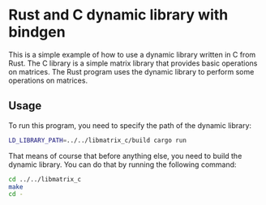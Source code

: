 # Rust and C dynamic library with bindgen

This is a simple example of how to use a dynamic library written in C from Rust. The C library is a simple matrix library that provides basic operations on matrices. The Rust program uses the dynamic library to perform some operations on matrices.

## Usage

To run this program, you need to specify the path of the dynamic library:

```bash
LD_LIBRARY_PATH=../../libmatrix_c/build cargo run
```

That means of course that before anything else, you need to build the dynamic library. You can do that by running the following command:

```bash
cd ../../libmatrix_c
make
cd -
```
